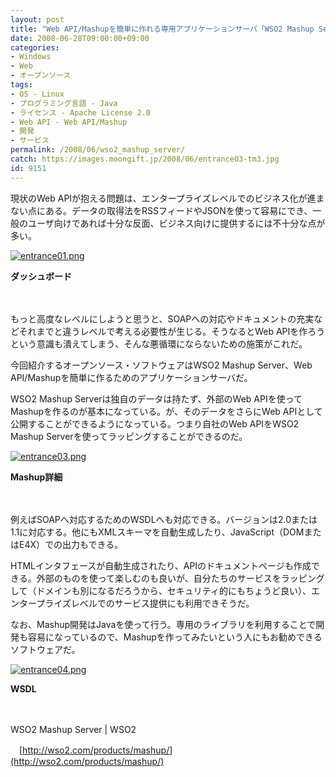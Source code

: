 ```yaml
---
layout: post
title: "Web API/Mashupを簡単に作れる専用アプリケーションサーバ「WSO2 Mashup Server」"
date: 2008-06-28T09:00:00+09:00
categories:
- Windows
- Web
- オープンソース
tags: 
- OS - Linux
- プログラミング言語 - Java
- ライセンス - Apache License 2.0
- Web API - Web API/Mashup
- 開発
- サービス
permalink: /2008/06/wso2_mashup_server/
catch: https://images.moongift.jp/2008/06/entrance03-tm3.jpg
id: 9151
---
```

現状のWeb APIが抱える問題は、エンタープライズレベルでのビジネス化が進まない点にある。データの取得法をRSSフィードやJSONを使って容易にでき、一般のユーザ向けであれば十分な反面、ビジネス向けに提供するには不十分な点が多い。

  

[![entrance01.png](https://images.moongift.jp/2008/06/entrance01-tm3.jpg)](https://images.moongift.jp/2008/06/entrance013.jpg)  
  
**ダッシュボード**

  

　

  

もっと高度なレベルにしようと思うと、SOAPへの対応やドキュメントの充実などそれまでと違うレベルで考える必要性が生じる。そうなるとWeb APIを作ろうという意識も潰えてしまう、そんな悪循環にならないための施策がこれだ。

  

今回紹介するオープンソース・ソフトウェアはWSO2 Mashup Server、Web API/Mashupを簡単に作るためのアプリケーションサーバだ。

  
  
<!--more-->  

WSO2 Mashup Serverは独自のデータは持たず、外部のWeb APIを使ってMashupを作るのが基本になっている。が、そのデータをさらにWeb APIとして公開することができるようになっている。つまり自社のWeb APIをWSO2 Mashup Serverを使ってラッピングすることができるのだ。

  

[![entrance03.png](https://images.moongift.jp/2008/06/entrance03-tm3.jpg)](https://images.moongift.jp/2008/06/entrance034.jpg)  
  
**Mashup詳細**

  

　

  

例えばSOAPへ対応するためのWSDLへも対応できる。バージョンは2.0または1.1に対応する。他にもXMLスキーマを自動生成したり、JavaScript（DOMまたはE4X）での出力もできる。

  

HTMLインタフェースが自動生成されたり、APIのドキュメントページも作成できる。外部のものを使って楽しむのも良いが、自分たちのサービスをラッピングして（ドメインも別になるだろうから、セキュリティ的にもちょうど良い）、エンタープライズレベルでのサービス提供にも利用できそうだ。

  

なお、Mashup開発はJavaを使って行う。専用のライブラリを利用することで開発も容易になっているので、Mashupを作ってみたいという人にもお勧めできるソフトウェアだ。

  

[![entrance04.png](https://images.moongift.jp/2008/06/entrance04-tm.jpg)](https://images.moongift.jp/2008/06/entrance04.jpg)  
  
**WSDL**

  

　

  

WSO2 Mashup Server | WSO2  
  
　[http://wso2.com/products/mashup/](http://wso2.com/products/mashup/)

  
